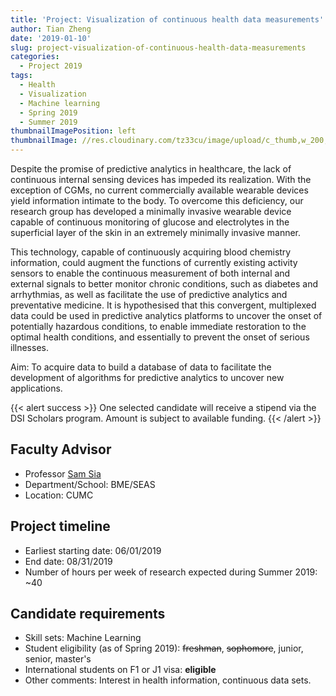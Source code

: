 ```yaml
---
title: 'Project: Visualization of continuous health data measurements'
author: Tian Zheng
date: '2019-01-10'
slug: project-visualization-of-continuous-health-data-measurements
categories:
  - Project 2019
tags:
  - Health
  - Visualization
  - Machine learning
  - Spring 2019
  - Summer 2019
thumbnailImagePosition: left
thumbnailImage: //res.cloudinary.com/tz33cu/image/upload/c_thumb,w_200,g_face/v1547180947/DSI-scholars/info-908889_960_720_ehhayc.png
---
```

Despite the promise of predictive analytics in healthcare, the lack of continuous internal sensing devices has impeded its realization. With the exception of CGMs, no current commercially available wearable devices yield information intimate to the body. To overcome this deficiency, our research group has developed a minimally invasive wearable device capable of continuous monitoring of glucose and electrolytes in the superficial layer of the skin in an extremely minimally invasive manner.

<!--more-->
This technology, capable of continuously acquiring blood chemistry information, could augment the functions of currently existing activity sensors to enable the continuous measurement of both internal and external signals to better monitor chronic conditions, such as diabetes and arrhythmias, as well as facilitate the use of predictive analytics and preventative medicine. It is hypothesised that this convergent, multiplexed data could be used in predictive analytics platforms to uncover the onset of potentially hazardous conditions, to enable immediate restoration to the optimal health conditions, and essentially to prevent the onset of serious illnesses. 

Aim: To acquire data to build a database of data to facilitate the development of algorithms for predictive analytics to uncover new applications. 

{{< alert success >}}
One selected candidate will receive a stipend via the DSI Scholars program. Amount is subject to available funding. 
{{< /alert >}}

## Faculty Advisor
+ Professor [Sam Sia](https://bme.columbia.edu/faculty/sam-sia)
+ Department/School: BME/SEAS
+ Location: CUMC

## Project timeline
+ Earliest starting date: 06/01/2019
+ End date: 08/31/2019
+ Number of hours per week of research expected during Summer 2019: ~40

## Candidate requirements
+ Skill sets: Machine Learning
+ Student eligibility  (as of Spring 2019): ~~freshman~~, ~~sophomore~~, junior, senior, master's
+ International students on F1 or J1 visa: **eligible**
+ Other comments: Interest in health information, continuous data sets.